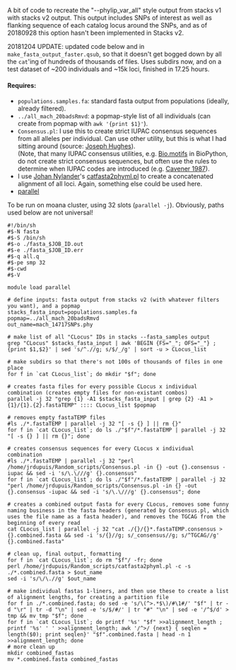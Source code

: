 A bit of code to recreate the "--phylip_var_all" style output from stacks v1 with stacks v2 output. 
This output includes SNPs of interest as well as flanking sequence of each catalog locus around the SNPs,
and as of 20180928 this option hasn't been implemented in Stacks v2.  

20181204 UPDATE: updated code below and in `make_fasta_output_faster.qsub`, so that it doesn't get bogged down by all the `cat`'ing of hundreds of thousands of files. Uses subdirs now, and on a test dataset of ~200 individuals and ~15k loci, finished in 17.25 hours.

#### Requires:  

* `populations.samples.fa`: standard fasta output from populations (ideally, already filtered).  
* `../all_mach_20badsRmvd`: a popmap-style list of all individuals (can create from popmap with `awk '{print $1}'`).  
* `Consensus.pl`: I use this to create strict IUPAC consensus sequences from all alleles per individual. Can use other utility, but this is what I had sitting around (source: [Joseph Hughes](https://github.com/josephhughes/Sequence-manipulation/blob/master/Consensus.pl)).  
(Note, that many IUPAC consensus utilities, e.g. [Bio.motifs](http://biopython.org/DIST/docs/tutorial/Tutorial.html) in BioPython, do not create strict consensus sequences, but often use the rules to determine when IUPAC codes are introduced (e.g. [Cavener 1987](https://academic.oup.com/nar/article-lookup/doi/10.1093/nar/15.4.1353)).  
* I use [Johan Nylander](https://github.com/nylander)'s [catfasta2phyml.pl](https://github.com/nylander/catfasta2phyml) to create a concatenated alignment of all loci. Again, something else could be used here.  
* [parallel](https://www.gnu.org/software/bash/manual/html_node/GNU-Parallel.html)

To be run on moana cluster, using 32 slots (`parallel -j`). Obviously, paths used below are not universal!

```
#!/bin/sh
#$-N fasta
#$-S /bin/sh
#$-o ./fasta_$JOB_ID.out
#$-e ./fasta_$JOB_ID.err
#$-q all.q
#$-pe smp 32
#$-cwd
#$-V

module load parallel

# define inputs: fasta output from stacks v2 (with whatever filters you want), and a popmap
stacks_fasta_input=populations.samples.fa
popmap=../all_mach_20badsRmvd
out_name=mach_14717SNPs.phy

# make list of all "CLocus" IDs in stacks --fasta_samples output
grep "CLocus" $stacks_fasta_input | awk 'BEGIN {FS="_"; OFS="_"} ; {print $1,$2}' | sed 's/^.//g; s/$/_/g' | sort -u > CLocus_list

# make subdirs so that there's not 100s of thousands of files in one place
for f in `cat CLocus_list`; do mkdir "$f"; done

# creates fasta files for every possible CLocus x individual combination (creates empty files for non-existant combos)
parallel -j 32 "grep {1} -A1 $stacks_fasta_input | grep {2} -A1 > {1}/{1}.{2}.fastaTEMP" :::: CLocus_list $popmap

# removes empty fastaTEMP files
#ls ./*.fastaTEMP | parallel -j 32 "[ -s {} ] || rm {}" 
for f in `cat CLocus_list`; do ls ./"$f"/*.fastaTEMP | parallel -j 32 "[ -s {} ] || rm {}"; done

# creates consensus sequences for every CLocus x individual combination
#ls ./*.fastaTEMP | parallel -j 32 "perl /home/jrdupuis/Random_scripts/Consensus.pl -in {} -out {}.consensus -iupac && sed -i 's/\.\///g' {}.consensus"
for f in `cat CLocus_list`; do ls ./"$f"/*.fastaTEMP | parallel -j 32 "perl /home/jrdupuis/Random_scripts/Consensus.pl -in {} -out {}.consensus -iupac && sed -i 's/\.\///g' {}.consensus"; done

# creates a combined output fasta for every CLocus, removes some funny naming business in the fasta headers (generated by Consensus.pl, which uses the file name as a fasta header), and removes the TGCAG from the beginning of every read
cat CLocus_list | parallel -j 32 "cat ./{}/{}*.fastaTEMP.consensus > {}.combined.fasta && sed -i 's/{}//g; s/_consensus//g; s/^TGCAG//g' {}.combined.fasta" 

# clean up, final output, formatting
for f in `cat CLocus_list`; do rm "$f"/ -fr; done
perl /home/jrdupuis/Random_scripts/catfasta2phyml.pl -c -s ./*.combined.fasta > $out_name
sed -i 's/\/\.//g' $out_name

# make individual fastas 1-liners, and then use these to create a list of alignment lengths, for creating a partition file
for f in ./*.combined.fasta; do sed -e 's/\(^>.*$\)/#\1#/' "$f" | tr -d "\r" | tr -d "\n" | sed -e 's/$/#/' | tr "#" "\n" | sed -e '/^$/d' > tmp && mv tmp "$f"; done
for f in `cat CLocus_list`; do printf '%s' "$f" >>alignment_length ; printf '%s' ' ' >>alignment_length; awk '/^>/ {next} { seqlen = length($0); print seqlen}' "$f".combined.fasta | head -n 1 >>alignment_length; done
# more clean up
mkdir combined_fastas
mv *.combined.fasta combined_fastas

```  
